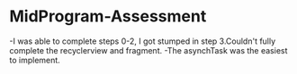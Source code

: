 # MidProgram-Assessment

-I was able to complete steps 0-2, I got stumped in step 3.Couldn't fully complete the recyclerview and fragment.
-The asynchTask was the easiest to implement.

